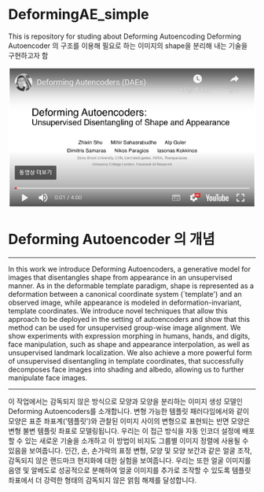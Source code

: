 # DeformingAE_simple
This is repository for studing about Deforming Autoencoding 
Deforming Autoencoder 의 구조를 이용해 필요로 하는 이미지의 shape을 분리해 내는 기술을 구현하고자 함


[![DAE Concept](/img/thumnail_DAE.PNG)](https://youtu.be/hwVGD6BYZd0)

# Deforming Autoencoder 의 개념
***
In this work we introduce Deforming Autoencoders, a generative model for images that disentangles shape from appearance in an unsupervised manner. 
As in the deformable template paradigm, shape is represented as a deformation between a canonical coordinate system (`template') and an observed image, while appearance is modeled in deformation-invariant, template coordinates. 
We introduce novel techniques that allow this approach to be deployed in the setting of autoencoders and show that this method can be used for unsupervised group-wise image alignment. 
We show experiments with expression morphing in humans, hands, and digits, face manipulation, such as shape and appearance interpolation, as well as unsupervised landmark localization. 
We also achieve a more powerful form of unsupervised disentangling in template coordinates, that successfully decomposes face images into shading and albedo, allowing us to further manipulate face images.

***
이 작업에서는 감독되지 않은 방식으로 모양과 모양을 분리하는 이미지 생성 모델인 Deforming Autoencoders를 소개합니다.
변형 가능한 템플릿 패러다임에서와 같이 모양은 표준 좌표계('템플릿')와 관찰된 이미지 사이의 변형으로 표현되는 반면 모양은 변형 불변 템플릿 좌표로 모델링됩니다.
우리는 이 접근 방식을 자동 인코더 설정에 배포할 수 있는 새로운 기술을 소개하고 이 방법이 비지도 그룹별 이미지 정렬에 사용될 수 있음을 보여줍니다.
인간, 손, 손가락의 표정 변형, 모양 및 모양 보간과 같은 얼굴 조작, 감독되지 않은 랜드마크 현지화에 대한 실험을 보여줍니다.
우리는 또한 얼굴 이미지를 음영 및 알베도로 성공적으로 분해하여 얼굴 이미지를 추가로 조작할 수 있도록 템플릿 좌표에서 더 강력한 형태의 감독되지 않은 얽힘 해제를 달성합니다.
